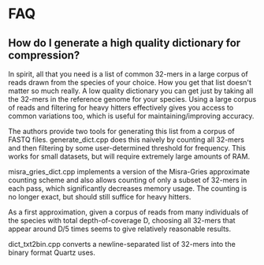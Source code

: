 # FAQ
## How do I generate a high quality dictionary for compression?
In spirit, all that you need is a list of common 32-mers in a large corpus of reads drawn from the species of your choice. How you get that list doesn't matter so much really. A low quality dictionary you can get just by taking all the 32-mers in the reference genome for your species. Using a large corpus of reads and filtering for heavy hitters effectively gives you access to common variations too, which is useful for maintaining/improving accuracy.

The authors provide two tools for generating this list from a corpus of FASTQ files. generate_dict.cpp does this naively by counting all 32-mers and then filtering by some user-determined threshold for frequency. This works for small datasets, but will require extremely large amounts of RAM.

misra_gries_dict.cpp implements a version of the Misra-Gries approximate counting scheme and also allows counting of only a subset of 32-mers in each pass, which significantly decreases memory usage. The counting is no longer exact, but should still suffice for heavy hitters.

As a first approximation, given a corpus of reads from many individuals of the species with total depth-of-coverage D, choosing all 32-mers that appear around D/5 times seems to give relatively reasonable results.

dict_txt2bin.cpp converts a newline-separated list of 32-mers into the binary format Quartz uses.
